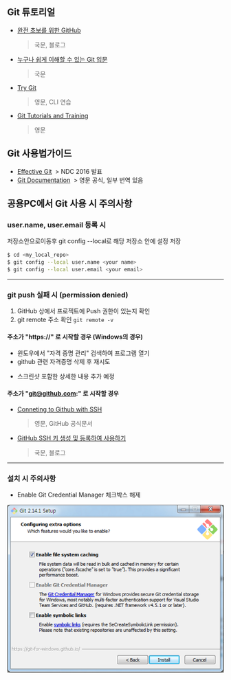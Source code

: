 ## Git 튜토리얼

* [완전 초보를 위한 GitHub](https://nolboo.kim/blog/2013/10/06/github-for-beginner/)
  > 국문, 블로그
* [누구나 쉽게 이해할 수 있는 Git 입문](https://backlog.com/git-tutorial/kr/)
  > 국문
* [Try Git](https://try.github.io/levels/1/challenges/1)
  > 영문, CLI 연습
* [Git Tutorials and Training](https://www.atlassian.com/git/tutorials)
  > 영문


## Git 사용법가이드

* [Effective Git](https://www.slideshare.net/kexplo/ndc2016-effective-git)
  > NDC 2016 발표
* [Git Documentation](https://git-scm.com/doc)
  > 영문 공식, 일부 번역 있음

## 공용PC에서 Git 사용 시 주의사항

### user.name, user.email 등록 시
 
저장소안으로이동후 git config --local로 해당 저장소 안에 설정 저장

```sh
$ cd <my_local_repo>
$ git config --local user.name <your name>
$ git config --local user.email <your email>
```

- - -

### git push 실패 시 (permission denied)

1. GitHub 상에서 프로젝트에 Push 권한이 있는지 확인
2. git remote 주소 확인 `git remote -v`

#### 주소가 "https://" 로 시작할 경우 (Windows의 경우)

 - 윈도우에서 "자격 증명 관리" 검색하여 프로그램 열기
 - github 관련 자격증명 삭제 후 재시도

* 스크린샷 포함한 상세한 내용 추가 예정

#### 주소가 "git@github.com:" 로 시작할 경우
 - [Conneting to Github with SSH](https://help.github.com/articles/connecting-to-github-with-ssh/)
   > 영문, GitHub 공식문서
 - [GitHub SSH 키 생성 및 등록하여 사용하기](http://nickjoit.tistory.com/94)
   > 국문, 블로그

- - -


### 설치 시 주의사항

 * Enable Git Credential Manager 체크박스 해제

![](images/image.png)
